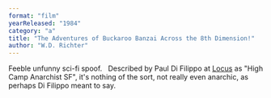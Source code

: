 ```yaml
---
format: "film"
yearReleased: "1984"
category: "a"
title: "The Adventures of Buckaroo Banzai Across the 8th Dimension!"
author: "W.D. Richter"
---
```

Feeble unfunny sci-fi spoof.
 
Described by Paul Di Filippo at <a href="http://www.locusmag.com/Reviews/2017/01/paul-di-filippo-reviews-gordon-eklund/"> Locus</a> as "High Camp Anarchist SF", it's nothing of the sort, not really even  anarchic, as perhaps Di Filippo meant to say.
